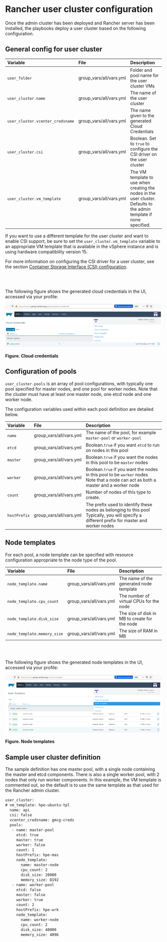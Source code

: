 # Rancher user cluster configuration

Once the admin cluster has been deployed and Rancher server has been installed, the playbooks deploy a
user cluster based on the following configuration.

## General config for user cluster

|Variable|File|Description|
|:-------|:---|:----------|
|`user_folder`|group_vars/all/vars.yml|Folder and pool name for the user cluster VMs|
|`user_cluster.name`|group_vars/all/vars.yml|The name of the user cluster|
|`user_cluster.vcenter_credsname`|group_vars/all/vars.yml|The name given to the generated Cloud Credentials|
|`user_cluster.csi`|group_vars/all/vars.yml|Boolean. Set to `true` to configure the CSI driver on the user cluster|
|`user_cluster.vm_template`|group_vars/all/vars.yml|The VM template to use when creating the nodes in the user cluster.<br>Defaults to the admin template if none specified.|


If you want to use a different template for the user cluster and want to enable CSI support, be sure to set the
`user_cluster.vm_template` variable to an appropriate VM template that is available in the vSphere instance and is using
hardware compatibility version 15.

For more information on configuring the CSI driver for a user cluster, see the section [Container Storage Interface (CSI) configuration](csi-storage-config).

<br><br>

The following figure shows the generated cloud credentials in the UI, accessed via your profile:

!["Cloud credentials"][cloud-credentials-png]

**Figure. Cloud credentials**


## Configuration of pools

`user_cluster.pools` is an array of pool configurations, with typically one pool specified for master nodes,
and one pool for worker nodes. Note that the cluster must have at least one master node, one etcd node and one worker node.

The configuration variables used within each pool definition are detailed below.


|Variable|File|Description|
|:-------|:---|:----------|
|`name`|group_vars/all/vars.yml|The name of the pool, for example `master-pool` or `worker-pool`|
|`etcd`|group_vars/all/vars.yml|Boolean.`true` if you want `etcd` to run on nodes in this pool|
|`master`|group_vars/all/vars.yml|Boolean.`true` if you want the nodes in this pool to be `master` nodes|
|`worker`|group_vars/all/vars.yml|Boolean.`true` if you want the nodes in this pool to be `worker` nodes<br>Note that a node can act as both a master and a worker node|
|`count`|group_vars/all/vars.yml|Number of nodes of this type to create.|
|`hostPrefix`|group_vars/all/vars.yml|The prefix used to identify these nodes as belonging to this pool<br>Typically, you will specify a different prefix for master and worker nodes|


## Node templates

For each pool, a node template can be specified with resource configuration appropriate to the node type
of the pool.

|Variable|File|Description|
|:-------|:---|:----------|
|`node_template.name`|group_vars/all/vars.yml|The name of the generated node template|
|`node_template.cpu_count`|group_vars/all/vars.yml|The number of virtual CPUs for the node|
|`node_template.disk_size`|group_vars/all/vars.yml|The size of disk in MB to create for the node|
|`node_template.memory_size`|group_vars/all/vars.yml|The size of RAM in MB|


<br><br>

The following figure shows the generated node templates in the UI, accessed via your profile:

!["Node templates"][node-templates-png]

**Figure. Node templates**


## Sample user cluster definition

The sample definition has one master pool, with a single node containing the master and etcd components. There is also
a single worker pool, with 2 nodes that only run worker components. In this example, the VM template is commented out, 
so the default is to use the same template as that used for the Rancher admin cluster.

```
user_cluster:
# vm_template: hpe-ubuntu-tpl
  name: api
  csi: false
  vcenter_credsname: gmcg-creds
  pools:
   - name: master-pool
     etcd: true
     master: true
     worker: false
     count: 1
     hostPrefix: hpe-mas
     node_template:
       name: master-node
       cpu_count: 2
       disk_size: 20000
       memory_size: 8192
   - name: worker-pool
     etcd: false
     master: false
     worker: true
     count: 2
     hostPrefix: hpe-wrk
     node_template:
       name: worker-node
       cpu_count: 2
       disk_size: 40000
       memory_size: 4096
```



[cloud-credentials-png]:<../images/cloud-credentials.png> "Figure. Cloud credentials"
[node-templates-png]:<../images/node-templates.png> "Figure. Node templates"

